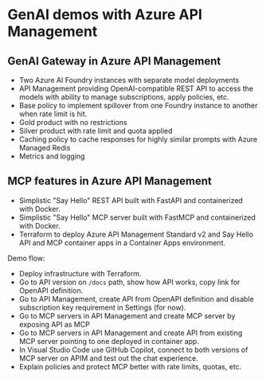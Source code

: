 # GenAI demos with Azure API Management

## GenAI Gateway in Azure API Management
- Two Azure AI Foundry instances with separate model deployments
- API Management providing OpenAI-compatible REST API to access the models with ability to manage subscriptions, apply policies, etc.
- Base policy to implement spillover from one Foundry instance to another when rate limit is hit.
- Gold product with no restrictions
- Silver product with rate limit and quota applied
- Caching policy to cache responses for highly similar prompts with Azure Managed Redis
- Metrics and logging
  
## MCP features in Azure API Management
- Simplistic "Say Hello" REST API built with FastAPI and containerized with Docker.
- Simplistic "Say Hello" MCP server built with FastMCP and containerized with Docker.
- Terraform to deploy Azure API Management Standard v2 and Say Hello API and MCP container apps in a Container Apps environment.

Demo flow:
- Deploy infrastructure with Terraform.
- Go to API version on `/docs` path, show how API works, copy link for OpenAPI definition.
- Go to API Management, create API from OpenAPI definition and disable subscription key requirement in Settings (for now).
- Go to MCP servers in API Management and create MCP server by exposing API as MCP
- Go to MCP servers in API Management and create API from existing MCP server pointing to one deployed in container app.
- In Visual Studio Code use GitHub Copilot, connect to both versions of MCP server on APIM and test out the chat experience.
- Explain policies and protect MCP better with rate limits, quotas, etc. 